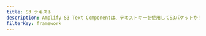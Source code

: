 ```yaml
---
title: S3 テキスト
description: Amplify S3 Text Componentは、テキストキーを使用してS3バケットからテキストをアップロードしてレンダリングするために使用されます。
filterKey: framework
---
```


<inline-fragment framework="react" src="~/ui/storage/fragments/web/s3-text.md"></inline-fragment> <inline-fragment framework="angular" src="~/ui/storage/fragments/web/s3-text.md"></inline-fragment> <inline-fragment framework="vue" src="~/ui/storage/fragments/web/s3-text.md"></inline-fragment> <inline-fragment framework="ionic" src="~/ui/storage/fragments/web/s3-text.md"></inline-fragment>